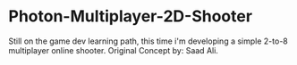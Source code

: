 # Photon-Multiplayer-2D-Shooter
Still on the game dev learning path, this time i'm developing a simple 2-to-8 multiplayer online shooter. Original Concept by: Saad Ali.
